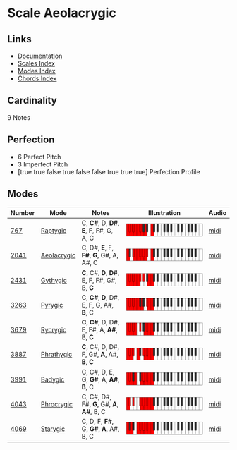 # Scale Aeolacrygic

## Links

- [Documentation](index.md)
- [Scales Index](Scales.md)
- [Modes Index](Modes.md)
- [Chords Index](Chords.md)

## Cardinality

9 Notes

## Perfection

- 6 Perfect Pitch
- 3 Imperfect Pitch
- [true true false true false false true true true] Perfection Profile

## Modes

| Number | Mode | Notes | Illustration | Audio |
|--------|------|-------|--------------|-------|
| [767](https://ianring.com/musictheory/scales/767) | [Raptygic](ModeRaptygic.md) | C, **C#**, D, **D#**, **E**, F, F#, G, A, C | ![CNaturalRaptygic](ModeCNaturalRaptygic.png) | [midi](https://github.com/edipermadi/music/blob/main/docs/ModeCNaturalRaptygic.mid?raw=true) | 
| [2041](https://ianring.com/musictheory/scales/2041) | [Aeolacrygic](ModeAeolacrygic.md) | C, D#, **E**, F, **F#**, **G**, G#, A, A#, C | ![CNaturalAeolacrygic](ModeCNaturalAeolacrygic.png) | [midi](https://github.com/edipermadi/music/blob/main/docs/ModeCNaturalAeolacrygic.mid?raw=true) | 
| [2431](https://ianring.com/musictheory/scales/2431) | [Gythygic](ModeGythygic.md) | **C**, C#, **D**, **D#**, E, F, F#, G#, B, **C** | ![CNaturalGythygic](ModeCNaturalGythygic.png) | [midi](https://github.com/edipermadi/music/blob/main/docs/ModeCNaturalGythygic.mid?raw=true) | 
| [3263](https://ianring.com/musictheory/scales/3263) | [Pyrygic](ModePyrygic.md) | C, **C#**, **D**, D#, E, F, G, A#, **B**, C | ![CNaturalPyrygic](ModeCNaturalPyrygic.png) | [midi](https://github.com/edipermadi/music/blob/main/docs/ModeCNaturalPyrygic.mid?raw=true) | 
| [3679](https://ianring.com/musictheory/scales/3679) | [Rycrygic](ModeRycrygic.md) | **C**, **C#**, D, D#, E, F#, A, **A#**, B, **C** | ![CNaturalRycrygic](ModeCNaturalRycrygic.png) | [midi](https://github.com/edipermadi/music/blob/main/docs/ModeCNaturalRycrygic.mid?raw=true) | 
| [3887](https://ianring.com/musictheory/scales/3887) | [Phrathygic](ModePhrathygic.md) | **C**, C#, D, D#, F, G#, **A**, A#, **B**, **C** | ![CNaturalPhrathygic](ModeCNaturalPhrathygic.png) | [midi](https://github.com/edipermadi/music/blob/main/docs/ModeCNaturalPhrathygic.mid?raw=true) | 
| [3991](https://ianring.com/musictheory/scales/3991) | [Badygic](ModeBadygic.md) | C, C#, D, E, G, **G#**, A, **A#**, **B**, C | ![CNaturalBadygic](ModeCNaturalBadygic.png) | [midi](https://github.com/edipermadi/music/blob/main/docs/ModeCNaturalBadygic.mid?raw=true) | 
| [4043](https://ianring.com/musictheory/scales/4043) | [Phrocrygic](ModePhrocrygic.md) | C, C#, D#, F#, **G**, G#, **A**, **A#**, B, C | ![CNaturalPhrocrygic](ModeCNaturalPhrocrygic.png) | [midi](https://github.com/edipermadi/music/blob/main/docs/ModeCNaturalPhrocrygic.mid?raw=true) | 
| [4069](https://ianring.com/musictheory/scales/4069) | [Starygic](ModeStarygic.md) | C, D, F, **F#**, G, **G#**, **A**, A#, B, C | ![CNaturalStarygic](ModeCNaturalStarygic.png) | [midi](https://github.com/edipermadi/music/blob/main/docs/ModeCNaturalStarygic.mid?raw=true) | 
